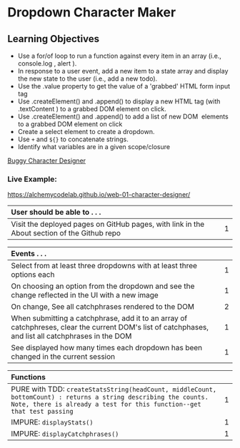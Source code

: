 # Dropdown Character Maker

## Learning Objectives
- Use a for/of  loop to run a function against every item in an array (i.e., console.log , alert ).
- In response to a user event, add a new item to a state array and display the new state to the user (i.e., add a new todo).
- Use the .value  property to get the value of a 'grabbed' HTML form input tag
- Use .createElement() and .append()  to display a new HTML tag (with .textContent ) to a grabbed DOM element on click.
- Use .createElement() and .append()  to add a list of new DOM  elements to a grabbed DOM element on click
- Create a select element to create a dropdown.
- Use `+` and `${}` to concatenate strings.
- Identify what variables are in a given scope/closure

[Buggy Character Designer](https://github.com/alchemycodelab/buggy-js-character-designer)

### Live Example:
https://alchemycodelab.github.io/web-01-character-designer/


| User should be able to . . .                                                         |             |
| :----------------------------------------------------------------------------------| ----------: |
| Visit the deployed pages on GitHub pages, with link in the About section of the Github repo |    1 |

| Events . . .                                                         |             |
| :----------------------------------------------------------------------------------- | ----------: |
| Select from at least three dropdowns with at least three options each                |           1 |
| On choosing an option from the dropdown and see the change reflected in the UI with a new image |     1 |
| On change, See all catchphrases rendered to the DOM                                             |           2 |
| When submitting a catchphrase, add it to an array of catchphreses, clear the current DOM's list of catchphases, and list all catchphrases in the DOM         |           1 |
| See displayed how many times each dropdown has been changed in the current session   |           1 |

| Functions                                                              |             |
| :----------------------------------------------------------------------------------- | ----------: |
| PURE with TDD: `createStatsString(headCount, middleCount, bottomCount) : returns a string describing the counts. Note, there is already a test for this function--get that test passing` | 1 |
| IMPURE: `displayStats()` | 1 |
| IMPURE: `displayCatchphrases()` | 1 |


